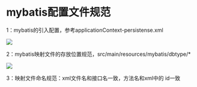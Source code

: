 # mybatis配置文件规范

1：mybatis的引入配置，参考applicationContext-persistense.xml

![](kaifaguifan-3.png)

2：mybatis映射文件的存放位置规范，src/main/resources/mybatis/dbtype/*

![](kaifaguifan-4.png)

3：映射文件命名规范：xml文件名和接口名一致，方法名和xml中的 id一致